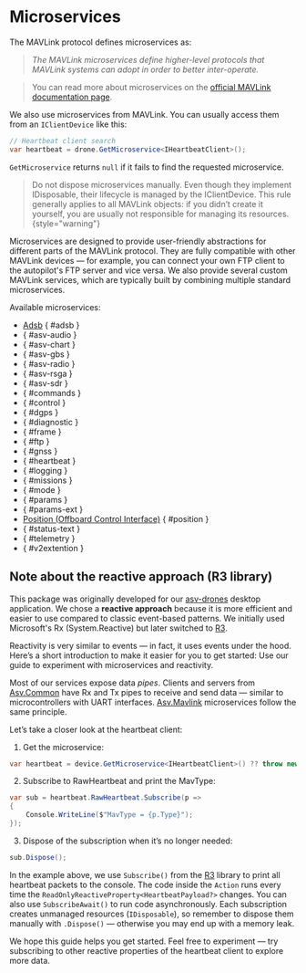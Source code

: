 # Microservices

The MAVLink protocol defines microservices as:

> *The MAVLink microservices define higher-level protocols that MAVLink systems can adopt in order to better inter-operate.*

> You can read more about microservices on the [official MAVLink documentation page](https://mavlink.io/en/services/).

We also use microservices from MAVLink.
You can usually access them from an `IClientDevice` like this:
```c#
// Heartbeat client search
var heartbeat = drone.GetMicroservice<IHeartbeatClient>(); 
```
`GetMicroservice` returns `null` if it fails to find the requested microservice.

>Do not dispose microservices manually.
>Even though they implement IDisposable, their lifecycle is managed by the IClientDevice.
>This rule generally applies to all MAVLink objects:
>if you didn’t create it yourself, you are usually not responsible for managing its resources.
{style="warning"}

Microservices are designed to provide user-friendly abstractions for different parts of the MAVLink protocol.
They are fully compatible with other MAVLink devices — for example, you can connect your own FTP client to the autopilot's FTP server and vice versa.
We also provide several custom MAVLink services, which are typically built by combining multiple standard microservices.

Available microservices:
* [Adsb](Adsb.md) { #adsb }
* [](AsvAudio.md) { #asv-audio }
* [](AsvChart.md) { #asv-chart }
* [](AsvGbs.md) { #asv-gbs }
* [](AsvRadio.md) { #asv-radio }
* [](AsvRsga.md) { #asv-rsga }
* [](AsvSdr.md) { #asv-sdr }
* [](Commands.md) { #commands }
* [](Control.md) { #control }
* [](Dgps.md) { #dgps }
* [](Diagnostic.md) { #diagnostic }
* [](Frame.md) { #frame }
* [](Ftp.md) { #ftp }
* [](Gnss.md) { #gnss }
* [](Heartbeat.md) { #heartbeat }
* [](Logging.md) { #logging }
* [](Missions.md) { #missions }
* [](Mode.md) { #mode }
* [](Params.md) { #params }
* [](ParamsExt.md) { #params-ext }
* [Position (Offboard Control Interface)](Position.md) { #position }
* [](StatusText.md) { #status-text }
* [](Telemetry.md) { #telemetry }
* [](V2Extention.md) { #v2extention }

## Note about the reactive approach (R3 library)

This package was originally developed for our [asv-drones](https://github.com/asv-soft/asv-drones) desktop application.
We chose a **reactive approach** because it is more efficient and easier to use compared to classic event-based patterns.
We initially used Microsoft's Rx (System.Reactive) but later switched to [R3](https://github.com/Cysharp/R3).

Reactivity is very similar to events — in fact, it uses events under the hood.
Here’s a short introduction to make it easier for you to get started:
Use our [](get-started.md) guide to experiment with microservices and reactivity.

Most of our services expose data *pipes*.
Clients and servers from [Asv.Common](https://github.com/asv-soft/asv-common) have Rx and Tx pipes to receive and send data — similar to microcontrollers with UART interfaces.
[Asv.Mavlink](https://github.com/asv-soft/asv-mavlink) microservices follow the same principle.

Let’s take a closer look at the heartbeat client:

1. Get the microservice:
```c#
var heartbeat = device.GetMicroservice<IHeartbeatClient>() ?? throw new Exception("Heartbeat client not found");
```

2. Subscribe to RawHeartbeat and print the MavType:
```c#
var sub = heartbeat.RawHeartbeat.Subscribe(p =>
{ 
    Console.WriteLine($"MavType = {p.Type}");
});
```

3. Dispose of the subscription when it’s no longer needed:
```c#
sub.Dispose();
```

In the example above, we use `Subscribe()` from the [R3](https://github.com/Cysharp/R3) library to print all heartbeat packets to the console.
The code inside the `Action` runs every time the `ReadOnlyReactiveProperty<HeartbeatPayload?>` changes.
You can also use `SubscribeAwait()` to run code asynchronously.
Each subscription creates unmanaged resources (`IDisposable`), 
so remember to dispose them manually with `.Dispose()` — otherwise you may end up with a memory leak.

We hope this guide helps you get started.
Feel free to experiment — try subscribing to other reactive properties of the heartbeat client to explore more data.




